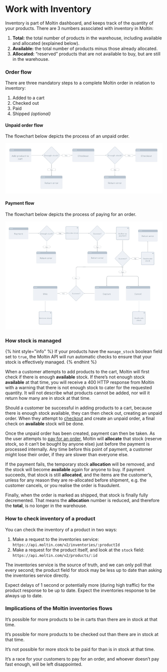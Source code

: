 # Work with Inventory

Inventory is part of Moltin dashboard, and keeps track of the quantity of your products. There are 3 numbers associated with inventory in Moltin:

1. **Total:** the total number of products in the warehouse, including available and allocated \(explained below\).
2. **Available:** the total number of products minus those already allocated.
3. **Allocated:** “reserved” products that are not available to buy, but are still in the warehouse.

### Order flow

There are three mandatory steps to a complete Moltin order in relation to inventory:

1. Added to a cart
2. Checked out
3. Paid
4. Shipped _\(optional\)_

#### Unpaid order flow

The flowchart below depicts the process of an unpaid order.

![Processing an unpaid order](../.gitbook/assets/image2.png)

#### Payment flow

The flowchart below depicts the process of paying for an order.

![Paying for an order](../.gitbook/assets/image1.png)

### How stock is managed

{% hint style="info" %}
If your products have the `manage_stock` boolean field set to `true`, the Moltin API will run automatic checks to ensure that your stock is effectively managed.
{% endhint %}

When a customer attempts to add products to the cart, Moltin will first check if there is enough **available** stock. If there’s not enough stock **available** at that time, you will receive a 400 HTTP response from Moltin with a warning that there is not enough stock to cater for the requested quantity. It will not describe what products cannot be added, nor will it return how many are in stock at that time.

Should a customer be successful in adding products to a cart, because there is enough stock available, they can then check out, creating an unpaid order. When they attempt to [checkout](https://docs.moltin.com/carts-and-checkout/checkout) and create an unpaid order, a final check on **available** stock will be done.

Once the unpaid order has been created, payment can then be taken. As the user attempts to [pay for an order](https://docs.moltin.com/payments/paying-for-an-order), Moltin will **allocate** that stock \(reserve stock, so it can’t be bought by anyone else\) just before the payment is processed internally. Any time before this point of payment, a customer might lose their order, if they are slower than everyone else.

If the payment fails, the temporary stock **allocation** will be removed, and the stock will become **available** again for anyone to buy. If payment succeeds, that stock is still **allocated**, and the items are the customer’s, unless for any reason they are re-allocated before shipment, e.g. the customer cancels, or you realise the order is fraudulent.

Finally, when the order is marked as shipped, that stock is finally fully decremented. That means the **allocation** number is reduced, and therefore the **total**, is no longer in the warehouse.

### How to check inventory of a product

You can check the inventory of a product in two ways:

1. Make a request to the inventories service: `https://api.moltin.com/v2/inventories/:productId`
2. Make a request for the product itself, and look at the `stock` field: `https://api.moltin.com/v2/products/:id`

The inventories service is the source of truth, and we can only poll that every second; the product field for stock may be less up to date than asking the inventories service directly.

Expect delays of 1 second or potentially more \(during high traffic\) for the product response to be up to date. Expect the inventories response to be always up to date.

### Implications of the Moltin inventories flows

It’s possible for more products to be in carts than there are in stock at that time.

It’s possible for more products to be checked out than there are in stock at that time.

It’s not possible for more stock to be paid for than is in stock at that time.

It’s a race for your customers to pay for an order, and whoever doesn’t pay fast enough, will be left disappointed.  


